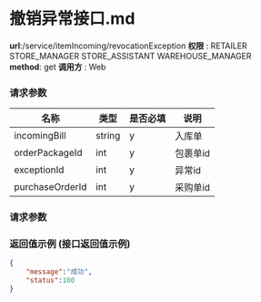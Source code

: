 撤销异常接口.md
=======================================================

**url**:/service/itemIncoming/revocationException
**权限** : RETAILER STORE_MANAGER STORE_ASSISTANT WAREHOUSE_MANAGER  
**method**: get
**调用方** : Web

### 请求参数
|    名称   | 类型 | 是否必填 |           说明           |
|-----------------|---------|----------|--------------------------|
| incomingBill    | string  | y        | 入库单                    |
| orderPackageId  | int     | y        | 包裹单id                |
| exceptionId     | int     | y        | 异常id               |
| purchaseOrderId | int     | y        | 采购单id                  |

### 请求参数



### 返回值示例 (接口返回值示例)

```json
{
    "message":"成功",
    "status":100
}
```
